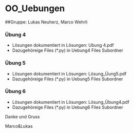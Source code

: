 # OO_Uebungen

##Gruppe: Lukas Neuherz, Marco Wehrli

### Übung 4
- Lösungen dokumentiert in Lösungen:  Ubung 4.pdf
- Dazugehöreige Files (*.py) in Uebung4 Files Subordner

### Übung 5
- Lösungen dokumentiert in Lösungen:  Lösung_Üung5.pdf
- Dazugehöreige Files (*.py) in Uebung5 Files Subordner

### Übung 6
- Lösungen dokumentiert in Lösungen:  Lösung_Übung4.pdf
- Dazugehöreige Files (*.py) in Uebung6 Files Subordner

Danke und Gruss

Marco&Lukas
